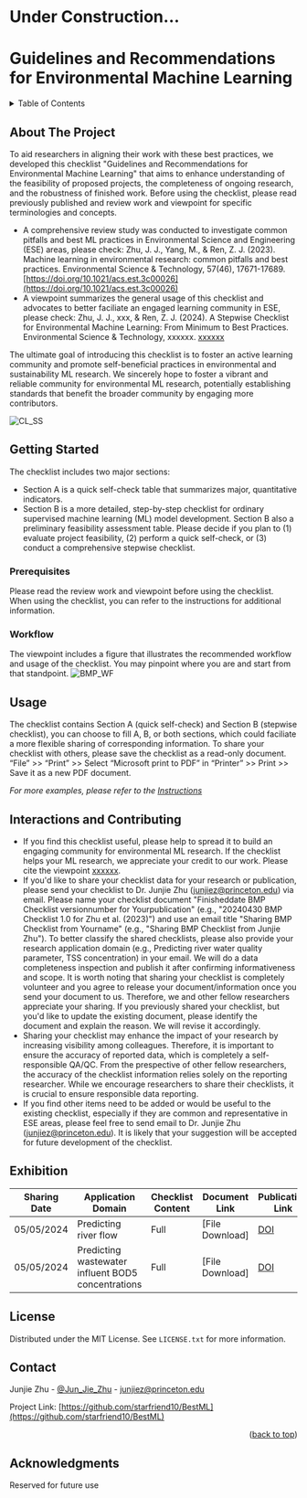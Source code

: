 # Under Construction...
# Guidelines and Recommendations for Environmental Machine Learning
<a name="readme-top"></a>

<!-- TABLE OF CONTENTS -->
<details>
  <summary>Table of Contents</summary>
  <ol>
    <li>
      <a href="#about-the-project">About The Project</a>
    </li>
    <li>
      <a href="#getting-started">Getting Started</a>
      <ul>
        <li><a href="#prerequisites">Prerequisites</a></li>
        <li><a href="#workflow">Workflow</a></li>
      </ul>
    </li>
    <li><a href="#usage">Usage</a></li>
    <li><a href="#interactions-and-contributing">Interactions and Contributing</a></li>
    <li><a href="#exhibition">Exhibition</a></li>
    <li><a href="#license">License</a></li>
    <li><a href="#contact">Contact</a></li>
    <li><a href="#acknowledgments">Acknowledgments</a></li>
  </ol>
</details>


<!-- ABOUT THE PROJECT -->
## About The Project

To aid researchers in aligning their work with these best practices, we developed this checklist "Guidelines and Recommendations for Environmental Machine Learning" that aims to enhance understanding of the feasibility of proposed projects, the completeness of ongoing research, and the robustness of finished work. Before using the checklist, please read previously published and review work and viewpoint for specific terminologies and concepts.

* A comprehensive review study was conducted to investigate common pitfalls and best ML practices in Environmental Science and Engineering (ESE) areas, please check: Zhu, J. J., Yang, M., & Ren, Z. J. (2023). Machine learning in environmental research: common pitfalls and best practices. Environmental Science & Technology, 57(46), 17671-17689. [https://doi.org/10.1021/acs.est.3c00026](https://doi.org/10.1021/acs.est.3c00026)
* A viewpoint summarizes the general usage of this checklist and advocates to better faciliate an engaged learning community in ESE, please check: Zhu, J. J., xxx, & Ren, Z. J. (2024). A Stepwise Checklist for Environmental Machine Learning: From Minimum to Best Practices. Environmental Science & Technology, xxxxxx. [xxxxxx](xxxxxx)

The ultimate goal of introducing this checklist is to foster an active learning community and promote self-beneficial practices in environmental and sustainability ML research. We sincerely hope to foster a vibrant and reliable community for environmental ML research, potentially establishing standards that benefit the broader community by engaging more contributors.

![CL_SS](https://github.com/starfriend10/BestML/blob/main/Checklists_snapshots.jpg)


## Getting Started

The checklist includes two major sections:
* Section A is a quick self-check table that summarizes major, quantitative indicators. 
* Section B is a more detailed, step-by-step checklist for ordinary supervised machine learning (ML) model development. 
Section B also a preliminary feasibility assessment table. Please decide if you plan to (1) evaluate project feasibility, (2) perform a quick self-check, or (3) conduct a comprehensive stepwise checklist.


### Prerequisites

Please read the review work and viewpoint before using the checklist. When using the checklist, you can refer to the instructions for additional information.

### Workflow

The viewpoint includes a figure that illustrates the recommended workflow and usage of the checklist. You may pinpoint where you are and start from that standpoint.
![BMP_WF](https://github.com/starfriend10/BestML/blob/main/BMP_workflow.jpg)



## Usage

The checklist contains Section A (quick self-check) and Section B (stepwise checklist), you can choose to fill A, B, or both sections, which could faciliate a more flexible sharing of corresponding information. To share your checklist with others, please save the checklist as a read-only document. “File” >> “Print” >> Select “Microsoft print to PDF” in “Printer” >> Print >> Save it as a new PDF document.

_For more examples, please refer to the [Instructions](https://example.com)_



## Interactions and Contributing

* If you find this checklist useful, please help to spread it to build an engaging community for environmental ML research. If the checklist helps your ML research, we appreciate your credit to our work. Please cite the viewpoint [xxxxxx](xxxxxx).
* If you'd like to share your checklist data for your research or publication, please send your checklist to Dr. Junjie Zhu (junjiez@princeton.edu) via email. Please name your checklist document "Finisheddate BMP Checklist versionnumber for Yourpublication" (e.g., "20240430 BMP Checklist 1.0 for Zhu et al. (2023)") and use an email title "Sharing BMP Checklist from Yourname" (e.g., "Sharing BMP Checklist from Junjie Zhu"). To better classify the shared checklists, please also provide your research application domain (e.g., Predicting river water quality parameter, TSS concentration) in your email. We will do a data completeness inspection and publish it after confirming informativeness and scope. It is worth noting that sharing your checklist is completely volunteer and you agree to release your document/information once you send your document to us. Therefore, we and other fellow researchers appreciate your sharing. If you previously shared your checklist, but you'd like to update the existing document, please identify the document and explain the reason. We will revise it accordingly.
* Sharing your checklist may enhance the impact of your research by increasing visibility among colleagues. Therefore, it is important to ensure the accuracy of reported data, which is completely a self-responsible QA/QC. From the prespective of other fellow researchers, the accuracy of the checklist information relies solely on the reporting researcher. While we encourage researchers to share their checklists, it is crucial to ensure responsible data reporting.
* If you find other items need to be added or would be useful to the existing checklist, especially if they are common and representative in ESE areas, please feel free to send email to Dr. Junjie Zhu (junjiez@princeton.edu). It is likely that your suggestion will be accepted for future development of the checklist.



## Exhibition

| Sharing Date | Application Domain | Checklist Content | Document Link | Publication Link | Publication Date | Author Name | Author Contact | Additional Info. |
| --- | --- | --- | --- | --- | --- | --- | --- | --- |
| 05/05/2024 | Predicting river flow | Full | [File Download] | [DOI](https://doi.org/10.1016/j.watres.2022.118714) | 07/15/2022 | Junjie Zhu | [Email](mailto:junjiez@princeton.edu) | None |
| 05/05/2024 | Predicting wastewater influent BOD5 concentrations | Full | [File Download] | [DOI](https://doi.org/10.1016/j.watres.2017.10.053) | 01/01/2018 | Junjie Zhu | [Email](mailto:junjiez@princeton.edu) | None |



## License

Distributed under the MIT License. See `LICENSE.txt` for more information.



## Contact

Junjie Zhu - [@Jun_Jie_Zhu](https://twitter.com/Jun_Jie_Zhu) - junjiez@princeton.edu

Project Link: [https://github.com/starfriend10/BestML](https://github.com/starfriend10/BestML)

<p align="right">(<a href="#readme-top">back to top</a>)</p>



## Acknowledgments
Reserved for future use



